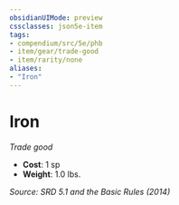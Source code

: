 ```yaml
---
obsidianUIMode: preview
cssclasses: json5e-item
tags:
- compendium/src/5e/phb
- item/gear/trade-good
- item/rarity/none
aliases: 
- "Iron"
---
```

# Iron
*Trade good*  

- **Cost**: 1 sp
- **Weight**: 1.0 lbs.

*Source: SRD 5.1 and the Basic Rules (2014)*